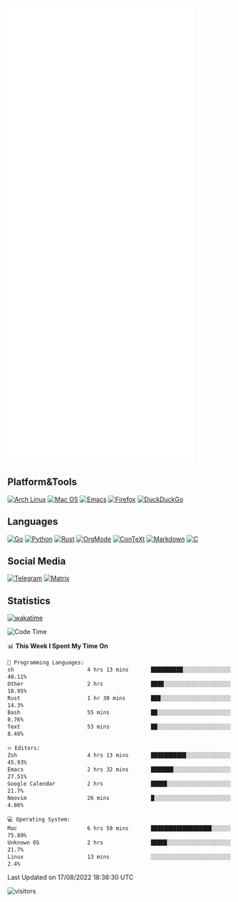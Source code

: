 ![Metrics](https://github.com/SteamedFish/SteamedFish/blob/master/github-metrics.svg)

## Platform&Tools

[![Arch Linux](https://img.shields.io/badge/ArchLinux-1793D1?logo=arch-linux&logoColor=fff&style=flat-square)](https://archlinux.org/)
[![Mac OS](https://img.shields.io/badge/MacOS-000000?style=flat-square&logo=macos&logoColor=F0F0F0)](https://www.apple.com/macos/)
[![Emacs](https://img.shields.io/badge/Emacs-%237F5AB6.svg?&style=flat-square&logo=gnu-emacs&logoColor=white)](https://www.gnu.org/software/emacs/)
[![Firefox](https://img.shields.io/badge/Firefox-FF7139?style=flat-square&logo=Firefox-Browser&logoColor=white)](https://firefox.com/)
[![DuckDuckGo](https://img.shields.io/badge/DuckDuckGo-DE5833?style=flat-square&logo=DuckDuckGo&logoColor=white)](https://duckduckgo.com/)

## Languages

[![Go](https://img.shields.io/badge/Golang-%2300ADD8.svg?style=flat-square&logo=go&logoColor=white)](https://golang.org/)
[![Python](https://img.shields.io/badge/Python-3670A0?style=flat-square&logo=python&logoColor=ffdd54)](https://www.python.org/)
[![Rust](https://img.shields.io/badge/Rust-%23000000.svg?style=flat-square&logo=rust&logoColor=white)](https://www.rust-lang.org/)
[![OrgMode](https://img.shields.io/badge/OrgMode-%23000000.svg?style=flat-square&logo=org&logoColor=white)](https://orgmode.org/)
[![ConTeXt](https://img.shields.io/badge/ConTeXt-%23008080.svg?style=flat-square&logo=latex&logoColor=white)](https://contextgarden.net/)
[![Markdown](https://img.shields.io/badge/MarkDown-%23000000.svg?style=flat-square&logo=markdown&logoColor=white)](https://daringfireball.net/projects/markdown/)
[![C](https://img.shields.io/badge/C-%2300599C.svg?style=flat-square&logo=c&logoColor=white)](https://www.iso.org/standard/74528.html)

## Social Media
[![Telegram](https://img.shields.io/badge/SteamedFish-2CA5E0?style=social&logo=telegram&logoColor=white)](https://t.me/SteamedFish)
[![Matrix](https://img.shields.io/badge/SteamedFish-2CA5E0?style=social&logo=matrix&logoColor=black)](https://matrix.to/#/@i:steamedfish.org)

## Statistics
[![wakatime](https://wakatime.com/badge/user/168280d6-fcf2-4b4f-ad3a-dc4612f35b38.svg)](https://wakatime.com/@168280d6-fcf2-4b4f-ad3a-dc4612f35b38)

<!--START_SECTION:waka-->
![Code Time](http://img.shields.io/badge/Code%20Time-1%2C924%20hrs%201%20min-blue)

📊 **This Week I Spent My Time On** 

```text
💬 Programming Languages: 
sh                       4 hrs 13 mins       ██████████░░░░░░░░░░░░░░░   40.11% 
Other                    2 hrs               ████░░░░░░░░░░░░░░░░░░░░░   18.95% 
Rust                     1 hr 30 mins        ███░░░░░░░░░░░░░░░░░░░░░░   14.3% 
Bash                     55 mins             ██░░░░░░░░░░░░░░░░░░░░░░░   8.76% 
Text                     53 mins             ██░░░░░░░░░░░░░░░░░░░░░░░   8.48%

🔥 Editors: 
Zsh                      4 hrs 13 mins       ███████████░░░░░░░░░░░░░░   45.93% 
Emacs                    2 hrs 32 mins       ███████░░░░░░░░░░░░░░░░░░   27.51% 
Google Calendar          2 hrs               █████░░░░░░░░░░░░░░░░░░░░   21.7% 
Neovim                   26 mins             █░░░░░░░░░░░░░░░░░░░░░░░░   4.86%

💻 Operating System: 
Mac                      6 hrs 59 mins       ███████████████████░░░░░░   75.89% 
Unknown OS               2 hrs               █████░░░░░░░░░░░░░░░░░░░░   21.7% 
Linux                    13 mins             ░░░░░░░░░░░░░░░░░░░░░░░░░   2.4%

```


 Last Updated on 17/08/2022 18:36:30 UTC
<!--END_SECTION:waka-->

![visitors](https://visitor-badge.laobi.icu/badge?page_id=SteamedFish.SteamedFish)
